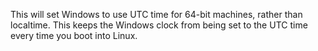 This will set Windows to use UTC time for 64-bit machines, rather than localtime. This keeps the Windows clock from being set to the UTC time every time you boot into Linux. 
